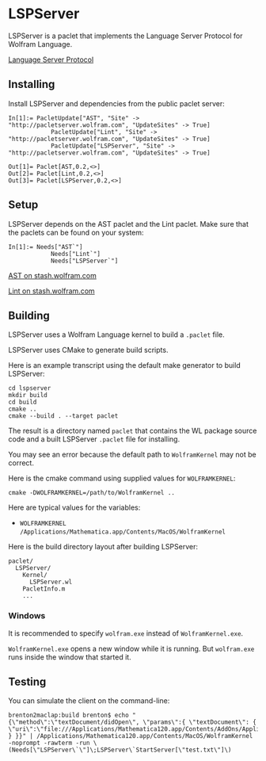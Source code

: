 # LSPServer

LSPServer is a paclet that implements the Language Server Protocol for Wolfram Language.

[Language Server Protocol](https://microsoft.github.io/language-server-protocol/)


## Installing

Install LSPServer and dependencies from the public paclet server:
```
In[1]:= PacletUpdate["AST", "Site" -> "http://pacletserver.wolfram.com", "UpdateSites" -> True]
			PacletUpdate["Lint", "Site" -> "http://pacletserver.wolfram.com", "UpdateSites" -> True]
			PacletUpdate["LSPServer", "Site" -> "http://pacletserver.wolfram.com", "UpdateSites" -> True]

Out[1]= Paclet[AST,0.2,<>]
Out[2]= Paclet[Lint,0.2,<>]
Out[3]= Paclet[LSPServer,0.2,<>]
```


## Setup

LSPServer depends on the AST paclet and the Lint paclet. Make sure that the paclets can be found on your system:
```
In[1]:= Needs["AST`"]
			Needs["Lint`"]
			Needs["LSPServer`"]
```

[AST on stash.wolfram.com](https://stash.wolfram.com/projects/COD/repos/ast/browse)

[Lint on stash.wolfram.com](https://stash.wolfram.com/projects/COD/repos/lint/browse)


## Building

LSPServer uses a Wolfram Language kernel to build a `.paclet` file.

LSPServer uses CMake to generate build scripts.

Here is an example transcript using the default make generator to build LSPServer:
```
cd lspserver
mkdir build
cd build
cmake ..
cmake --build . --target paclet
```

The result is a directory named `paclet` that contains the WL package source code and a built LSPServer `.paclet` file for installing.

You may see an error because the default path to `WolframKernel` may not be correct.

Here is the cmake command using supplied values for `WOLFRAMKERNEL`:
```
cmake -DWOLFRAMKERNEL=/path/to/WolframKernel ..
```

Here are typical values for the variables:
* `WOLFRAMKERNEL` `/Applications/Mathematica.app/Contents/MacOS/WolframKernel`

Here is the build directory layout after building LSPServer:

```
paclet/
  LSPServer/
    Kernel/
      LSPServer.wl
    PacletInfo.m
    ...
```

### Windows

It is recommended to specify `wolfram.exe` instead of `WolframKernel.exe`.

`WolframKernel.exe` opens a new window while it is running. But `wolfram.exe` runs inside the window that started it.


## Testing

You can simulate the client on the command-line:

```
brenton2maclap:build brenton$ echo "{\"method\":\"textDocument/didOpen\", \"params\":{ \"textDocument\": { \"uri\":\"file:///Applications/Mathematica120.app/Contents/AddOns/Applications/ClusterIntegration/CCSWin.m\" } }}" | /Applications/Mathematica120.app/Contents/MacOS/WolframKernel -noprompt -rawterm -run \(Needs[\"LSPServer\`\"]\;LSPServer\`StartServer[\"test.txt\"]\)
```
